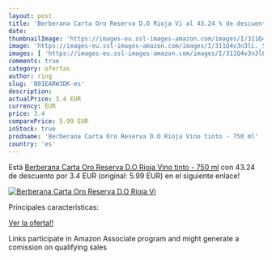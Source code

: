 ```yaml
---
layout: post
title: 'Berberana Carta Oro Reserva D.O Rioja Vi al 43.24 % de descuento'
date: 
thumbnailImage: 'https://images-eu.ssl-images-amazon.com/images/I/311Q4v3n3lL._SL200_.jpg'
image: 'https://images-eu.ssl-images-amazon.com/images/I/311Q4v3n3lL._SL200_.jpg'
images: [ 'https://images-eu.ssl-images-amazon.com/images/I/311Q4v3n3lL._SL200_.jpg' ]
comments: true
category: ofertas
author: ring
slug: 'B01EARW3DK-es'
description:
actualPrice: 3.4 EUR
currency: EUR
price: 3.4
comparePrice: 5.99 EUR
inStock: true
prodname: 'Berberana Carta Oro Reserva D.O Rioja Vino tinto - 750 ml'
country: 'es'
---
```


Está [Berberana Carta Oro Reserva D.O Rioja Vino tinto - 750 ml](https://www.amazon.es/dp/B01EARW3DK/?tag=tolees-21) con 43.24 de descuento por 3.4 EUR (original: 5.99 EUR) en el siguiente enlace!

[![Berberana Carta Oro Reserva D.O Rioja Vi](https://images-eu.ssl-images-amazon.com/images/I/311Q4v3n3lL._SL200_.jpg)](https://www.amazon.es/dp/B01EARW3DK/?tag=tolees-21)

Principales características:


[Ver la oferta!!](https://www.amazon.es/dp/B01EARW3DK/?tag=tolees-21)

Links participate in Amazon Associate program and might generate a comission on qualifying sales


